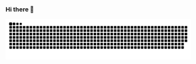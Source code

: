 ### Hi there 👋

<picture>
  <source media="(prefers-color-scheme: dark)" srcset="https://raw.githubusercontent.com/OverCookkk/OverCookkk/output/github-contribution-grid-snake-dark.svg">
  <source media="(prefers-color-scheme: light)" srcset="https://raw.githubusercontent.com/OverCookkk/OverCookkk/output/github-contribution-grid-snake.svg">
  <img alt="github contribution grid snake animation" src="https://raw.githubusercontent.com/OverCookkk/OverCookkk/output/github-contribution-grid-snake.svg">
</picture>

